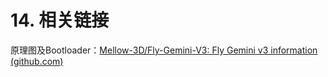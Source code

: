 # 14. 相关链接

原理图及Bootloader：[Mellow-3D/Fly-Gemini-V3: Fly Gemini v3 information (github.com)](https://github.com/Mellow-3D/Fly-Gemini-V3 "点击即可跳转")

